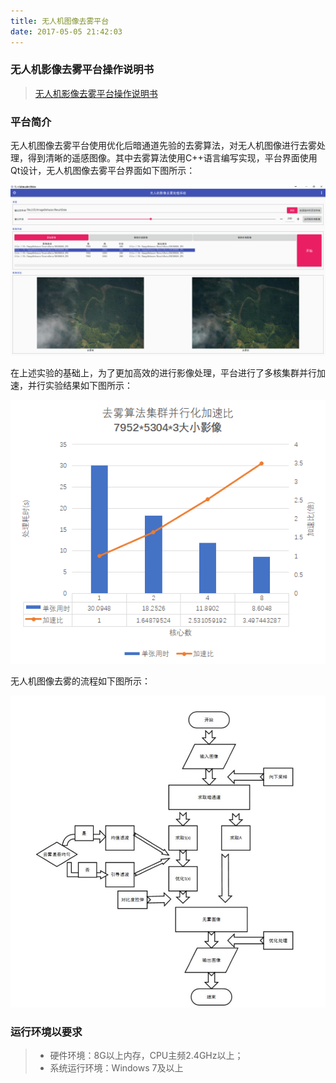 ```yaml
---
title: 无人机图像去雾平台
date: 2017-05-05 21:42:03
---
```


<!-- toc -->

### 无人机影像去雾平台操作说明书

> [无人机影像去雾平台操作说明书](guide)

### 平台简介

无人机图像去雾平台使用优化后暗通道先验的去雾算法，对无人机图像进行去雾处理，得到清晰的遥感图像。其中去雾算法使用C++语言编写实现，平台界面使用Qt设计，无人机图像去雾平台界面如下图所示：

<div align=center>
<img src = "images/main.jpg" />
</div>

在上述实验的基础上，为了更加高效的进行影像处理，平台进行了多核集群并行加速，并行实验结果如下图所示：

<div align=center>
<img src = "images/MultiCore.png" />
</div>

无人机图像去雾的流程如下图所示：

<div align=center>
<img src = "images/flow.png" />
</div>

### 运行环境以要求

> * 硬件环境：8G以上内存，CPU主频2.4GHz以上；
> * 系统运行环境：Windows 7及以上
